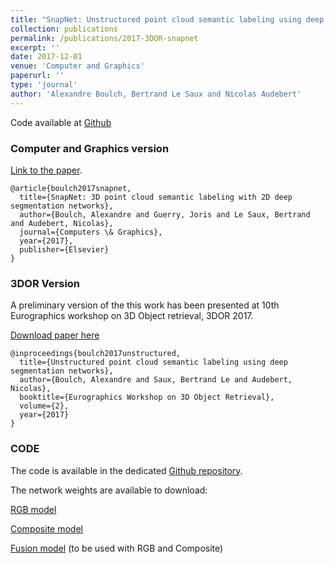 ```yaml
---
title: "SnapNet: Unstructured point cloud semantic labeling using deep segmentation networks"
collection: publications
permalink: /publications/2017-3DOR-snapnet
excerpt: ''
date: 2017-12-01
venue: 'Computer and Graphics'
paperurl: ''
type: 'journal'
author: 'Alexandre Boulch, Bertrand Le Saux and Nicolas Audebert'
---
```



Code available at [Github](https://github.com/aboulch/snapnet)

### Computer and Graphics version

[Link to the paper](https://www.sciencedirect.com/science/article/pii/S0097849317301942).

```
@article{boulch2017snapnet,
  title={SnapNet: 3D point cloud semantic labeling with 2D deep segmentation networks},
  author={Boulch, Alexandre and Guerry, Joris and Le Saux, Bertrand and Audebert, Nicolas},
  journal={Computers \& Graphics},
  year={2017},
  publisher={Elsevier}
}
```

### 3DOR Version

A preliminary version of the this work has been presented at 10th Eurographics workshop on 3D Object retrieval, 3DOR 2017.

[Download paper here](https://aboulch.github.io/files/2017_3dor-point.pdf)
```
@inproceedings{boulch2017unstructured,
  title={Unstructured point cloud semantic labeling using deep segmentation networks},
  author={Boulch, Alexandre and Saux, Bertrand Le and Audebert, Nicolas},
  booktitle={Eurographics Workshop on 3D Object Retrieval},
  volume={2},
  year={2017}
}
```

### CODE

The code is available in the dedicated [Github repository](https://github.com/aboulch/snapnet).

The network weights are available to download:

  [RGB model](https://drive.google.com/open?id=0B6IogDVqG75WY0tyWmtzbU1qSDg)

  [Composite model](https://drive.google.com/open?id=0B6IogDVqG75WdVRkNDhjSE5OR0E)

  [Fusion model](https://drive.google.com/open?id=0B6IogDVqG75WRjg2OEVMUmUyRWc) (to be used with RGB and Composite)